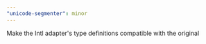 ```yaml
---
"unicode-segmenter": minor
---
```


Make the Intl adapter's type definitions compatible with the original
